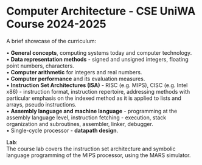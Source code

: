 # Computer Architecture - CSE UniWA Course 2024-2025
A brief showcase of the curriculum:

• **General concepts**, computing systems today and computer technology.  
• **Data representation methods** - signed and unsigned integers, floating point numbers, characters.  
• **Computer arithmetic** for integers and real numbers.  
• **Computer performance** and its evaluation measures.  
• **Instruction Set Architectures (ISA)** - RISC (e.g. MIPS), CISC (e.g. Intel x86) - instruction format, instruction repertoire, addressing methods with particular emphasis on the indexed method as it is applied to lists and arrays, pseudo instructions.  
• **Assembly language and machine language** - programming at the assembly language level, instruction fetching - execution, stack organization and subroutines, assembler, linker, debugger.  
• Single-cycle processor - **datapath design**.  

**Lab**:  
The course lab covers the instruction set architecture and symbolic language programming of the MIPS processor, using the MARS simulator.  
